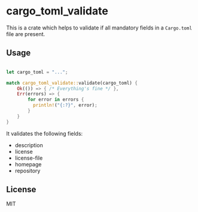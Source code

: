 # cargo_toml_validate

This is a crate which helps to validate if all mandatory fields in a `Cargo.toml` file are present.

## Usage

```rust

let cargo_toml = "...";

match cargo_toml_validate::validate(cargo_toml) {
    Ok(()) => { /* Everything's fine */ },
    Err(errors) => {
        for error in errors {
          println!("{:?}", error);
        }
    }
}

```

It validates the following fields:

- description
- license
- license-file
- homepage
- repository


## License

MIT